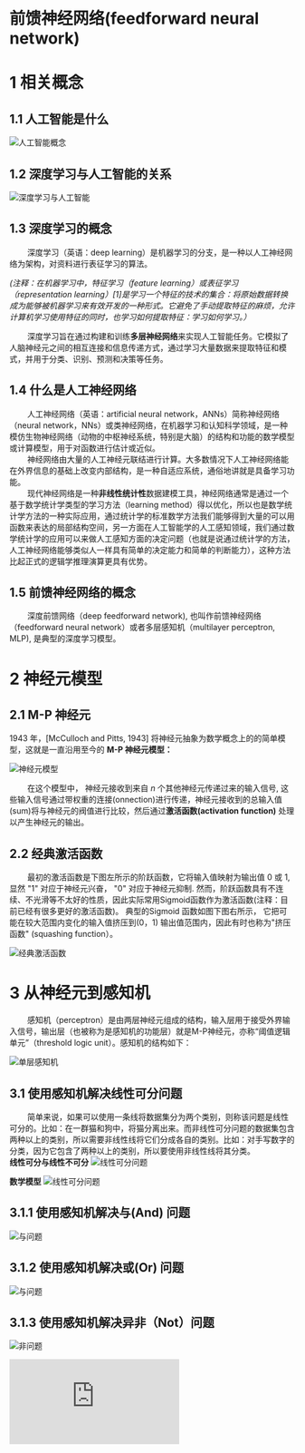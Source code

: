 # 前馈神经网络(feedforward neural network)

# 1 相关概念

## 1.1 人工智能是什么

![人工智能概念](images/feedforward-network-figure1.jpg)

## 1.2 深度学习与人工智能的关系

![深度学习与人工智能](images/feedforward-network-figure2.jpg)

## 1.3 深度学习的概念
&nbsp;&nbsp;&nbsp;&nbsp;&nbsp;&nbsp;&nbsp;&nbsp;深度学习（英语：deep learning）是机器学习的分支，是一种以人工神经网络为架构，对资料进行表征学习的算法。<br>

*(注释：在机器学习中，特征学习（feature learning）或表征学习（representation learning）[1]是学习一个特征的技术的集合：将原始数据转换成为能够被机器学习来有效开发的一种形式。它避免了手动提取特征的麻烦，允许计算机学习使用特征的同时，也学习如何提取特征：学习如何学习。）*

&nbsp;&nbsp;&nbsp;&nbsp;&nbsp;&nbsp;&nbsp;&nbsp;深度学习旨在通过构建和训练**多层神经网络**来实现人工智能任务。它模拟了人脑神经元之间的相互连接和信息传递方式，通过学习大量数据来提取特征和模式，并用于分类、识别、预测和决策等任务。<br>

## 1.4 什么是人工神经网络
&nbsp;&nbsp;&nbsp;&nbsp;&nbsp;&nbsp;&nbsp;&nbsp;人工神经网络（英语：artificial neural network，ANNs）简称神经网络（neural network，NNs）或类神经网络，在机器学习和认知科学领域，是一种模仿生物神经网络（动物的中枢神经系统，特别是大脑）的结构和功能的数学模型或计算模型，用于对函数进行估计或近似。<br>
&nbsp;&nbsp;&nbsp;&nbsp;&nbsp;&nbsp;&nbsp;&nbsp;神经网络由大量的人工神经元联结进行计算。大多数情况下人工神经网络能在外界信息的基础上改变内部结构，是一种自适应系统，通俗地讲就是具备学习功能。<br>
&nbsp;&nbsp;&nbsp;&nbsp;&nbsp;&nbsp;&nbsp;&nbsp;现代神经网络是一种**非线性统计性**数据建模工具，神经网络通常是通过一个基于数学统计学类型的学习方法（learning method）得以优化，所以也是数学统计学方法的一种实际应用，通过统计学的标准数学方法我们能够得到大量的可以用函数来表达的局部结构空间，另一方面在人工智能学的人工感知领域，我们通过数学统计学的应用可以来做人工感知方面的决定问题（也就是说通过统计学的方法，人工神经网络能够类似人一样具有简单的决定能力和简单的判断能力），这种方法比起正式的逻辑学推理演算更具有优势。<br>

## 1.5 前馈神经网络的概念
&nbsp;&nbsp;&nbsp;&nbsp;&nbsp;&nbsp;&nbsp;&nbsp;深度前馈网络（deep feedforward network), 也叫作前馈神经网络（feedforward neural network）或者多层感知机（multilayer perceptron, MLP), 是典型的深度学习模型。 <br>


# 2 神经元模型
## 2.1 M-P 神经元
1943 年，[McCulloch and Pitts, 1943] 将神经元抽象为数学概念上的的简单模型，这就是一直沿用至今的 **M-P 神经元模型：** <br>

![神经元模型](images/feedforward-network-figure3.jpg)

&nbsp;&nbsp;&nbsp;&nbsp;&nbsp;&nbsp;&nbsp;&nbsp;在这个模型中， 神经元接收到来自 $n$ 个其他神经元传递过来的输入信号, 这些输入信号通过带权重的连接(onnection)进行传递，神经元接收到的总输入值(sum)将与神经元的阀值进行比较，然后通过**激活函数(activation function)** 处理以产生神经元的输出。<br>

## 2.2 经典激活函数
&nbsp;&nbsp;&nbsp;&nbsp;&nbsp;&nbsp;&nbsp;&nbsp;最初的激活函数是下图左所示的阶跃函数，它将输入值映射为输出值 0 或 1, 显然 "1" 对应于神经元兴奋， "0" 对应于神经元抑制. 然而，阶跃函数具有不连续、不光滑等不太好的性质，因此实际常用Sigmoid函数作为激活函数(注释：目前已经有很多更好的激活函数)。 典型的Sigmoid 函数如图下图右所示， 它把可能在较大范围内变化的输入值挤压到(0，1) 输出值范围内，因此有时也称为"挤压函数" (squashing function）。<br>

![经典激活函数](images/feedforward-network-figure4.jpg)

# 3 从神经元到感知机
&nbsp;&nbsp;&nbsp;&nbsp;&nbsp;&nbsp;&nbsp;&nbsp;感知机（perceptron）是由两层神经元组成的结构，输入层用于接受外界输入信号，输出层（也被称为是感知机的功能层）就是M-P神经元，亦称“阈值逻辑单元”（threshold logic unit）。感知机的结构如下：<br>

![单层感知机](images/feedforward-network-figure5.jpg)


## 3.1 使用感知机解决线性可分问题
&nbsp;&nbsp;&nbsp;&nbsp;&nbsp;&nbsp;&nbsp;&nbsp;简单来说，如果可以使用一条线将数据集分为两个类别，则称该问题是线性可分的。比如：在一群猫和狗中，将猫分离出来。而非线性可分问题的数据集包含两种以上的类别，所以需要非线性线将它们分成各自的类别。比如：对手写数字的分类，因为它包含了两种以上的类别，所以要使用非线性线将其分类。<br>
**线性可分与线性不可分**
![线性可分问题](images/feedforward-network-figure10.jpg)

**数学模型**
![线性可分问题](images/feedforward-network-figure9.jpg)

## 3.1.1 使用感知机解决与(And) 问题

![与问题](images/feedforward-network-figure6.jpg)

## 3.1.2 使用感知机解决或(Or) 问题

![与问题](images/feedforward-network-figure7.jpg)

## 3.1.3 使用感知机解决异非（Not）问题

![非问题](images/feedforward-network-figure8.jpg)

![BP反向传播](http://galaxy.agh.edu.pl/~vlsi/AI/backp_t_en/backprop.html)




